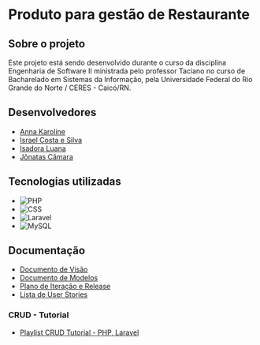 # Produto para gestão de Restaurante

## Sobre o projeto

Este projeto está sendo desenvolvido durante o curso da disciplina Engenharia de Software II ministrada pelo professor Taciano
no curso de Bacharelado em Sistemas da Informação, pela Universidade Federal do Rio Grande do Norte / CERES - Caicó/RN.

## Desenvolvedores

- [Anna Karoline](https://github.com/OliveiraAnna99)
- [Israel Costa e Silva](https://github.com/israelsilva282)
- [Isadora Luana](https://github.com/isazvdd)
- [Jônatas Câmara](https://github.com/JohnnyAKing)

## Tecnologias utilizadas

- ![PHP](https://img.shields.io/badge/PHP-F7DF1E?style=for-the-badge&logo=php&logoColor=black)
- ![CSS](https://img.shields.io/badge/CSS-1E90FF?&style=for-the-badge&logo=css3&logoColor=white)
- ![Laravel](https://img.shields.io/badge/Laravel-FF0000?style=for-the-badge&logo=laravel&logoColor=white)
- ![MySQL](https://img.shields.io/badge/MySQL-00000F?style=for-the-badge&logo=mysql&logoColor=white)

## Documentação

- [Documento de Visão](https://github.com/OliveiraAnna99/es-sigres/blob/main/docs/doc-visao.md)
- [Documento de Modelos](https://github.com/OliveiraAnna99/es-sigres/blob/main/docs/doc-modelos.md)
- [Plano de Iteração e Release](https://github.com/OliveiraAnna99/es-sigres/blob/main/docs/doc-iteracao.md)
- [Lista de User Stories](https://github.com/OliveiraAnna99/es-sigres/blob/main/docs/doc-userstories.md)

### CRUD - Tutorial

- [Playlist CRUD Tutorial - PHP, Laravel](https://www.youtube.com/playlist?list=PLvZ08PHyHqDn1W1PKxpPIS7Bw0JqoRtB-)
